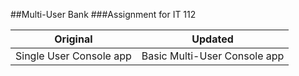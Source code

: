 ##Multi-User Bank
###Assignment for IT 112

|Original|Updated|
|---|---|
|Single User Console app|Basic Multi-User Console app|
